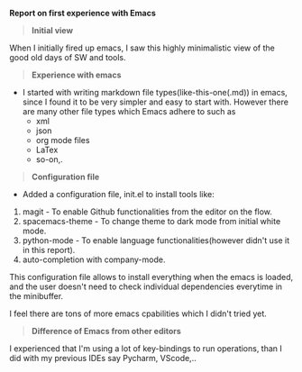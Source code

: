 __Report on first experience with Emacs__

> __Initial view__

When I initially fired up emacs, I saw this highly minimalistic view of the good old days of SW and tools.

> __Experience with emacs__
- I started with writing markdown file types(like-this-one(.md)) in emacs, since I found it to be very simpler and easy to start with. However there are many other file types which Emacs adhere to such as
  - xml
  - json
  - org mode files
  - LaTex
  - so-on,.

> __Configuration file__
- Added a configuration file, init.el to install tools like:
1. magit           - To enable Github functionalities from the editor on the flow.
2. spacemacs-theme - To change theme to dark mode from initial white mode.
3. python-mode     - To enable language functionalities(however didn't use it in this report).
4. auto-completion with company-mode.

This configuration file allows to install everything when the emacs is loaded, and the user doesn't need to check individual dependencies everytime in the minibuffer.

I feel there are tons of more emacs cpabilities which I didn't tried yet.

> __Difference of Emacs from other editors__

I experienced that I'm using a lot of key-bindings to run operations, than I did with my previous IDEs say Pycharm, VScode,..
